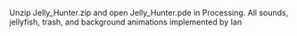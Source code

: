 Unzip Jelly_Hunter.zip and open Jelly_Hunter.pde in Processing.
All sounds, jellyfish, trash, and background animations implemented by Ian

